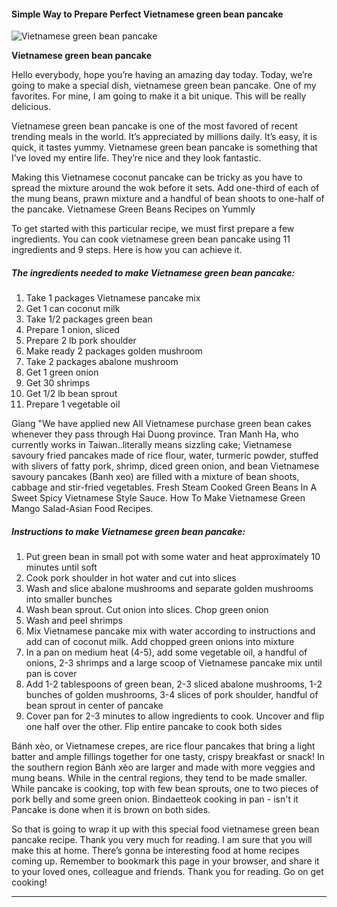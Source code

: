             

#### Simple Way to Prepare Perfect Vietnamese green bean pancake

![Vietnamese green bean pancake](https://img-global.cpcdn.com/recipes/4631788054904832/751x532cq70/vietnamese-green-bean-pancake-recipe-main-photo.jpg)

**Vietnamese green bean pancake**

Hello everybody, hope you’re having an amazing day today. Today, we’re going to make a special dish, vietnamese green bean pancake. One of my favorites. For mine, I am going to make it a bit unique. This will be really delicious.

Vietnamese green bean pancake is one of the most favored of recent trending meals in the world. It’s appreciated by millions daily. It’s easy, it is quick, it tastes yummy. Vietnamese green bean pancake is something that I’ve loved my entire life. They’re nice and they look fantastic.

Making this Vietnamese coconut pancake can be tricky as you have to spread the mixture around the wok before it sets. Add one-third of each of the mung beans, prawn mixture and a handful of bean shoots to one-half of the pancake. Vietnamese Green Beans Recipes on Yummly

To get started with this particular recipe, we must first prepare a few ingredients. You can cook vietnamese green bean pancake using 11 ingredients and 9 steps. Here is how you can achieve it.

##### The ingredients needed to make Vietnamese green bean pancake:

1.  Take 1 packages Vietnamese pancake mix
2.  Get 1 can coconut milk
3.  Take 1/2 packages green bean
4.  Prepare 1 onion, sliced
5.  Prepare 2 lb pork shoulder
6.  Make ready 2 packages golden mushroom
7.  Take 2 packages abalone mushroom
8.  Get 1 green onion
9.  Get 30 shrimps
10.  Get 1/2 lb bean sprout
11.  Prepare 1 vegetable oil

Giang "We have applied new All Vietnamese purchase green bean cakes whenever they pass through Hai Duong province. Tran Manh Ha, who currently works in Taiwan..literally means sizzling cake; Vietnamese savoury fried pancakes made of rice flour, water, turmeric powder, stuffed with slivers of fatty pork, shrimp, diced green onion, and bean Vietnamese savoury pancakes (Banh xeo) are filled with a mixture of bean shoots, cabbage and stir-fried vegetables. Fresh Steam Cooked Green Beans In A Sweet Spicy Vietnamese Style Sauce. How To Make Vietnamese Green Mango Salad-Asian Food Recipes.

##### Instructions to make Vietnamese green bean pancake:

1.  Put green bean in small pot with some water and heat approximately 10 minutes until soft
2.  Cook pork shoulder in hot water and cut into slices
3.  Wash and slice abalone mushrooms and separate golden mushrooms into smaller bunches
4.  Wash bean sprout. Cut onion into slices. Chop green onion
5.  Wash and peel shrimps
6.  Mix Vietnamese pancake mix with water according to instructions and add can of coconut milk. Add chopped green onions into mixture
7.  In a pan on medium heat (4-5), add some vegetable oil, a handful of onions, 2-3 shrimps and a large scoop of Vietnamese pancake mix until pan is cover
8.  Add 1-2 tablespoons of green bean, 2-3 sliced abalone mushrooms, 1-2 bunches of golden mushrooms, 3-4 slices of pork shoulder, handful of bean sprout in center of pancake
9.  Cover pan for 2-3 minutes to allow ingredients to cook. Uncover and flip one half over the other. Flip entire pancake to cook both sides

Bánh xèo, or Vietnamese crepes, are rice flour pancakes that bring a light batter and ample fillings together for one tasty, crispy breakfast or snack! In the southern region Bánh xèo are larger and made with more veggies and mung beans. While in the central regions, they tend to be made smaller. While pancake is cooking, top with few bean sprouts, one to two pieces of pork belly and some green onion. Bindaetteok cooking in pan - isn't it Pancake is done when it is brown on both sides.

So that is going to wrap it up with this special food vietnamese green bean pancake recipe. Thank you very much for reading. I am sure that you will make this at home. There’s gonna be interesting food at home recipes coming up. Remember to bookmark this page in your browser, and share it to your loved ones, colleague and friends. Thank you for reading. Go on get cooking!

* * *